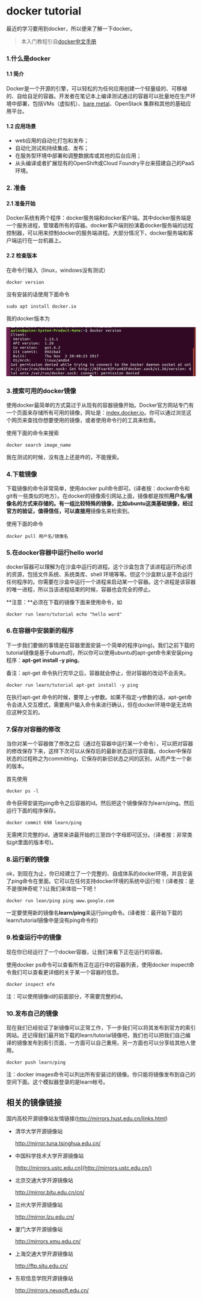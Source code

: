 # docker tutorial

最近的学习要用到docker，所以便来了解一下docker。

> 本入门教程引自[docker中文手册](http://www.docker.org.cn/book/docker/what-is-docker-16.html)

### 1.什么是docker

#### 1.1 简介

Docker是一个开源的引擎，可以轻松的为任何应用创建一个轻量级的、可移植的、自给自足的容器。开发者在笔记本上编译测试通过的容器可以批量地在生产环境中部署，包括VMs（虚拟机）、[bare metal](http://www.whatis.com.cn/word_5275.htm)、OpenStack 集群和其他的基础应用平台。 

#### 1.2 应用场景

- web应用的自动化打包和发布；
- 自动化测试和持续集成、发布；
- 在服务型环境中部署和调整数据库或其他的后台应用；
- 从头编译或者扩展现有的OpenShift或Cloud Foundry平台来搭建自己的PaaS环境。

### 2. 准备

#### 2.1 准备开始

Docker系统有两个程序：docker服务端和docker客户端。其中docker服务端是一个服务进程，管理着所有的容器。docker客户端则扮演着docker服务端的远程控制器，可以用来控制docker的服务端进程。大部分情况下，docker服务端和客户端运行在一台机器上。

#### 2.2 检查版本

在命令行输入（linux，windows没有测试）

```
docker version
```

没有安装的话使用下面命令

```
sudo apt install docker.io
```

我的docker版本为

![](https://github.com/QuinnChuh/docker_tutorial/blob/master/imgs/%E5%BE%AE%E4%BF%A1%E5%9B%BE%E7%89%87_20180202110044.jpg?raw=true)

### 3.搜索可用的docker镜像

使用docker最简单的方式莫过于从现有的容器镜像开始。Docker官方网站专门有一个页面来存储所有可用的镜像，网址是：[index.docker.io](http://index.docker.io/)。你可以通过浏览这个网页来查找你想要使用的镜像，或者使用命令行的工具来检索。

使用下面的命令来搜索

```
docker search image_name
```

我在测试的时候，没有连上还是咋的，不能搜索。

### 4.下载镜像

下载镜像的命令非常简单，使用docker pull命令即可。(译者按：docker命令和git有一些类似的地方）。在docker的镜像索引网站上面，镜像都是按照**用户名/**镜像名**的方式来存储的。有一组比较特殊的镜像，比如ubuntu这类基础镜像，经过官方的验证，值得信任，可以直接用**镜像名来检索到。

使用下面的命令

```
docker pull 用户名/镜像名
```

### 5.在docker容器中运行hello world

docker容器可以理解为在沙盒中运行的进程。这个沙盒包含了该进程运行所必须的资源，包括文件系统、系统类库、shell 环境等等。但这个沙盒默认是不会运行任何程序的。你需要在沙盒中运行一个进程来启动某一个容器。这个进程是该容器的唯一进程，所以当该进程结束的时候，容器也会完全的停止。

**注意：**必须在下载的镜像下面来使用命令，如

```
docker run learn/tutorial echo "hello word"
```

### 6.在容器中安装新的程序

下一步我们要做的事情是在容器里面安装一个简单的程序(ping)。我们之前下载的tutorial镜像是基于ubuntu的，所以你可以使用ubuntu的apt-get命令来安装ping程序：**apt-get install -y ping**。

备注：apt-get 命令执行完毕之后，容器就会停止，但对容器的改动不会丢失。

```
docker run learn/tutorial apt-get install -y ping
```

在执行apt-get 命令的时候，要带上-y参数。如果不指定-y参数的话，apt-get命令会进入交互模式，需要用户输入命令来进行确认，但在docker环境中是无法响应这种交互的。

### 7.保存对容器的修改

当你对某一个容器做了修改之后（通过在容器中运行某一个命令），可以把对容器的修改保存下来，这样下次可以从保存后的最新状态运行该容器。docker中保存状态的过程称之为committing，它保存的新旧状态之间的区别，从而产生一个新的版本。

首先使用

```
docker ps -l
```

命令获得安装完ping命令之后容器的id。然后把这个镜像保存为learn/ping。然后运行下面的程序保存。

```
docker commit 698 learn/ping
```

无需拷贝完整的id，通常来讲最开始的三至四个字母即可区分。（译者按：非常类似git里面的版本号)。

### 8.运行新的镜像

ok，到现在为止，你已经建立了一个完整的、自成体系的docker环境，并且安装了ping命令在里面。它可以在任何支持docker环境的系统中运行啦！(译者按：是不是很神奇呢？)让我们来体验一下吧！

```
docker run lean/ping ping www.google.com
```

一定要使用新的镜像名**learn/ping**来运行ping命令。(译者按：最开始下载的learn/tutorial镜像中是没有ping命令的)

### 9.检查运行中的镜像

现在你已经运行了一个docker容器，让我们来看下正在运行的容器。

使用docker ps命令可以查看所有正在运行中的容器列表，使用docker inspect命令我们可以查看更详细的关于某一个容器的信息。

```
docker inspect efe
```

注：可以使用镜像id的前面部分，不需要完整的id。

### 10.发布自己的镜像

现在我们已经验证了新镜像可以正常工作，下一步我们可以将其发布到官方的索引网站。还记得我们最开始下载的learn/tutorial镜像吧，我们也可以把我们自己编译的镜像发布到索引页面，一方面可以自己重用，另一方面也可以分享给其他人使用。

```
docker push learn/ping
```

注：docker images命令可以列出所有安装过的镜像。你只能将镜像发布到自己的空间下面。这个模拟器登录的是learn帐号。

## 相关的镜像链接

国内高校开源镜像站友情链接(http://mirrors.hust.edu.cn/links.html) 

- 清华大学开源镜像站 

  <http://mirror.tuna.tsinghua.edu.cn/> 

- 中国科学技术大学开源镜像站 

  [http://mirrors.ustc.edu.cn](http://mirrors.ustc.edu.cn/) 

- 北京交通大学开源镜像站 

  <http://mirror.bjtu.edu.cn/cn/> 

- 兰州大学开源镜像站 

  <http://mirror.lzu.edu.cn/> 

- 厦门大学开源镜像站 

  <http://mirrors.xmu.edu.cn/> 

- 上海交通大学开源镜像站 

  <http://ftp.sjtu.edu.cn/> 

- 东软信息学院开源镜像站 

  <http://mirrors.neusoft.edu.cn/>
